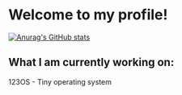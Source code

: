 # Welcome to my profile!

[![Anurag's GitHub stats](https://github-readme-stats.vercel.app/api?username=danthedev123)](https://github.com/anuraghazra/github-readme-stats)

## What I am currently working on:
123OS - Tiny operating system

